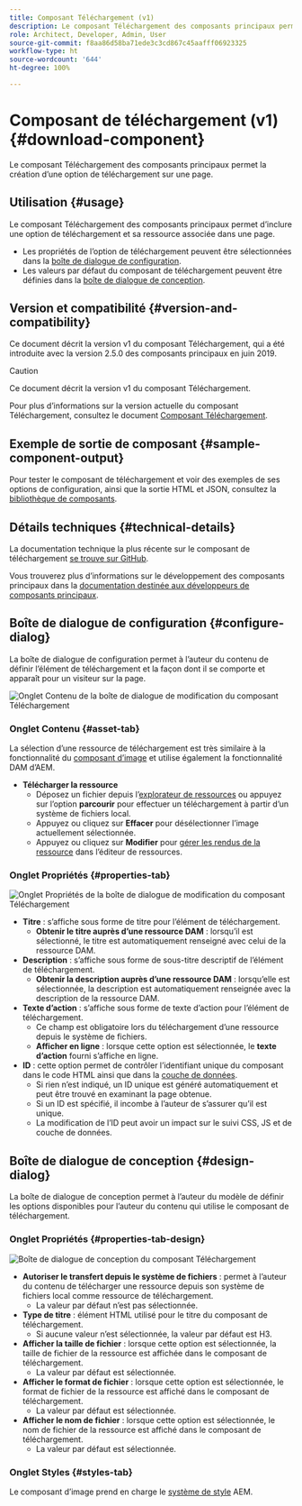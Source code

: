 ```yaml
---
title: Composant Téléchargement (v1)
description: Le composant Téléchargement des composants principaux permet la création d’une option de téléchargement sur une page.
role: Architect, Developer, Admin, User
source-git-commit: f8aa86d58ba71ede3c3cd867c45aafff06923325
workflow-type: ht
source-wordcount: '644'
ht-degree: 100%

---
```



# Composant de téléchargement  (v1) {#download-component}

Le composant Téléchargement des composants principaux permet la création d’une option de téléchargement sur une page.

## Utilisation {#usage}

Le composant Téléchargement des composants principaux permet d’inclure une option de téléchargement et sa ressource associée dans une page.

* Les propriétés de l’option de téléchargement peuvent être sélectionnées dans la [boîte de dialogue de configuration](#configure-dialog).
* Les valeurs par défaut du composant de téléchargement peuvent être définies dans la [boîte de dialogue de conception](#design-dialog).

## Version et compatibilité {#version-and-compatibility}

Ce document décrit la version v1 du composant Téléchargement, qui a été introduite avec la version 2.5.0 des composants principaux en juin 2019.

>[!CAUTION]
>
>Ce document décrit la version v1 du composant Téléchargement.
>
>Pour plus d’informations sur la version actuelle du composant Téléchargement, consultez le document [Composant Téléchargement](/help/components/download.md).

## Exemple de sortie de composant {#sample-component-output}

Pour tester le composant de téléchargement et voir des exemples de ses options de configuration, ainsi que la sortie HTML et JSON, consultez la [bibliothèque de composants](https://adobe.com/go/aem_cmp_library_download).

## Détails techniques {#technical-details}

La documentation technique la plus récente sur le composant de téléchargement [se trouve sur GitHub](https://adobe.com/go/aem_cmp_tech_download_v1).

Vous trouverez plus d’informations sur le développement des composants principaux dans la [documentation destinée aux développeurs de composants principaux](/help/developing/overview.md).

## Boîte de dialogue de configuration {#configure-dialog}

La boîte de dialogue de configuration permet à l’auteur du contenu de définir l’élément de téléchargement et la façon dont il se comporte et apparaît pour un visiteur sur la page.

![Onglet Contenu de la boîte de dialogue de modification du composant Téléchargement](/help/assets/download-edit-asset.png)

### Onglet Contenu {#asset-tab}

La sélection d’une ressource de téléchargement est très similaire à la fonctionnalité du [composant d’image](image-v1.md) et utilise également la fonctionnalité DAM d’AEM.

* **Télécharger la ressource**
   * Déposez un fichier depuis l’[explorateur de ressources](https://experienceleague.adobe.com/docs/experience-manager-cloud-service/sites/authoring/fundamentals/environment-tools.html?lang=fr) ou appuyez sur l’option **parcourir** pour effectuer un téléchargement à partir d’un système de fichiers local.
   * Appuyez ou cliquez sur **Effacer** pour désélectionner l’image actuellement sélectionnée.
   * Appuyez ou cliquez sur **Modifier** pour [gérer les rendus de la ressource](https://experienceleague.adobe.com/docs/experience-manager-cloud-service/assets/manage/manage-digital-assets.html?lang=fr) dans l’éditeur de ressources.

### Onglet Propriétés {#properties-tab}

![Onglet Propriétés de la boîte de dialogue de modification du composant Téléchargement](/help/assets/download-edit-properties.png)

* **Titre** : s’affiche sous forme de titre pour l’élément de téléchargement.
   * **Obtenir le titre auprès d’une ressource DAM** : lorsqu’il est sélectionné, le titre est automatiquement renseigné avec celui de la ressource DAM.
* **Description** : s’affiche sous forme de sous-titre descriptif de l’élément de téléchargement.
   * **Obtenir la description auprès d’une ressource DAM** : lorsqu’elle est sélectionnée, la description est automatiquement renseignée avec la description de la ressource DAM.
* **Texte d’action** : s’affiche sous forme de texte d’action pour l’élément de téléchargement.
   * Ce champ est obligatoire lors du téléchargement d’une ressource depuis le système de fichiers.
   * **Afficher en ligne** : lorsque cette option est sélectionnée, le **texte d’action** fourni s’affiche en ligne.
* **ID** : cette option permet de contrôler l’identifiant unique du composant dans le code HTML ainsi que dans la [couche de données](/help/developing/data-layer/overview.md).
   * Si rien n’est indiqué, un ID unique est généré automatiquement et peut être trouvé en examinant la page obtenue.
   * Si un ID est spécifié, il incombe à l’auteur de s’assurer qu’il est unique.
   * La modification de l’ID peut avoir un impact sur le suivi CSS, JS et de couche de données.

## Boîte de dialogue de conception {#design-dialog}

La boîte de dialogue de conception permet à l’auteur du modèle de définir les options disponibles pour l’auteur du contenu qui utilise le composant de téléchargement.

### Onglet Propriétés {#properties-tab-design}

![Boîte de dialogue de conception du composant Téléchargement](/help/assets/download-design.png)

* **Autoriser le transfert depuis le système de fichiers** : permet à l’auteur du contenu de télécharger une ressource depuis son système de fichiers local comme ressource de téléchargement.
   * La valeur par défaut n’est pas sélectionnée.
* **Type de titre** : élément HTML utilisé pour le titre du composant de téléchargement.
   * Si aucune valeur n’est sélectionnée, la valeur par défaut est H3.
* **Afficher la taille de fichier** : lorsque cette option est sélectionnée, la taille de fichier de la ressource est affichée dans le composant de téléchargement.
   * La valeur par défaut est sélectionnée.
* **Afficher le format de fichier** : lorsque cette option est sélectionnée, le format de fichier de la ressource est affiché dans le composant de téléchargement.
   * La valeur par défaut est sélectionnée.
* **Afficher le nom de fichier** : lorsque cette option est sélectionnée, le nom de fichier de la ressource est affiché dans le composant de téléchargement.
   * La valeur par défaut est sélectionnée.

### Onglet Styles {#styles-tab}

Le composant d’image prend en charge le [système de style](/help/get-started/authoring.md#component-styling) AEM.

